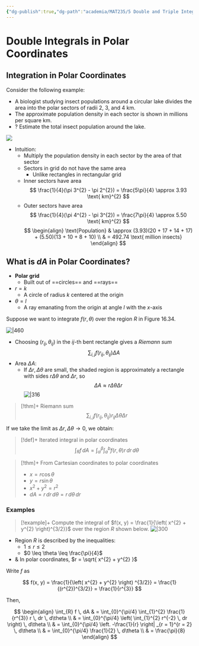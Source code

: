 ```yaml
---
{"dg-publish":true,"dg-path":"academia/MAT235/5 Double and Triple Integrals/Double Integrals in Polar Coordinates.md","permalink":"/academia/mat-235/5-double-and-triple-integrals/double-integrals-in-polar-coordinates/","tags":["lecture","math","note","university"],"created":"2025-01-16T20:00:20.943-05:00","updated":"2025-02-12T19:23:07.548-05:00"}
---
```



# Double Integrals in Polar Coordinates

## Integration in Polar Coordinates

Consider the following example:

- A biologist studying insect populations around a circular lake divides the area into the polar sectors of radii 2, 3, and 4 km.
- The approximate population density in each sector is shown in millions per square km.
- ? Estimate the total insect population around the lake.

![](https://i.imgur.com/iAXxIeQ.png)

- Intuition:
    - Multiply the population density in each sector by the area of that sector
    - Sectors in grid do not have the same area
        - Unlike rectangles in rectangular grid
    - Inner sectors have area
        $$
        \frac{1}{4}(\pi 3^{2} - \pi 2^{2}) = \frac{5\pi}{4} \approx 3.93 \text{ km}^{2}
        $$
    - Outer sectors have area
        $$
        \frac{1}{4}(\pi 4^{2} - \pi 3^{2}) = \frac{7\pi}{4} \approx 5.50 \text{ km}^{2}
        $$
$$
\begin{align}
\text{Population}  & \approx (3.93)(20 + 17 + 14 + 17) + (5.50)(13 + 10 + 8 + 10) \\
 & = 492.74 \text{ million insects}
\end{align}
$$

## What is $dA$ in Polar Coordinates?

- **Polar grid**
    - Built out of ==circles== and ==rays==
- $r = k$
    - A circle of radius $k$ centered at the origin
- $\theta = l$
    - A ray emanating from the origin at angle $l$ with the $x$-axis

Suppose we want to integrate $f(r, \theta)$ over the region $R$ in Figure 16.34.

![|460](https://i.imgur.com/F7TjWdn.png)

- Choosing $(r_{ij}, \theta_{ij})$ in the $ij$-th bent rectangle gives a *Riemann sum*
    $$
    \sum_{i,j} f(r_{ij}, \theta_{ij}) \Delta A
    $$
- Area $\Delta A$:
    - If $\Delta r, \Delta\theta$ are small, the shaded region is approximately a rectangle with sides $r \Delta\theta$ and $\Delta r$, so
        $$
        \Delta A \approx r\Delta \theta \Delta r
        $$
    ![|316](https://i.imgur.com/XpUiOkz.png)

> [!thm]+ Riemann sum
> $$
> \sum_{i, j} f(r_{ij}, \theta_{ij}) r_{ij} \Delta \theta \Delta r
> $$

If we take the limit as $\Delta r, \Delta \theta \to 0$, we obtain:

> [!def]+ Iterated integral in polar coordinates
> $$
> \int_{R} f \, dA = \int_{\alpha}^{\beta} \int_{a}^{b} f(r, \theta)r \, dr  \, d\theta 
> $$

> [!thm]+ From Cartesian coordinates to polar coordinates
> - $x = r \cos \theta$
> - $y = r\sin\theta$
> - $x^{2} + y^{2} = r^{2}$
> - $dA = r \, dr \, d\theta = r \, d\theta \, dr$

### Examples

> [!example]+ Compute the integral of $f(x, y) = \frac{1}{\left( x^{2} + y^{2} \right)^{3/2}}$ over the region $R$ shown below.
> ![|300](https://i.imgur.com/394pAgN.png)

- Region $R$ is described by the inequalities:
    - $1 \leq r \leq 2$
    - $0 \leq \theta \leq \frac{\pi}{4}$
- & In polar coordinates, $r = \sqrt{ x^{2} + y^{2} }$

Write $f$ as

$$
f(x, y) = \frac{1}{\left( x^{2} + y^{2} \right) ^{3/2}} = \frac{1}{(r^{2})^{3/2}} = \frac{1}{r^{3}}
$$

Then,

$$
\begin{align}
\int_{R} f \, dA & = \int_{0}^{\pi/4} \int_{1}^{2} \frac{1}{r^{3}} r \, dr  \, d\theta \\
& = \int_{0}^{\pi/4} \left( \int_{1}^{2} r^{-2} \, dr  \right)  \, d\theta \\
& = \int_{0}^{\pi/4} \left. -\frac{1}{r} \right| _{r = 1}^{r = 2} \, d\theta \\
& = \int_{0}^{\pi/4} \frac{1}{2} \, d\theta \\
& = \frac{\pi}{8}
\end{align} 
$$
